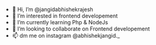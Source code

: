 - 👋 Hi, I’m @jangidabhishekrajesh
- 👀 I’m interested in frontend developement
- 🌱 I’m currently learning Php & NodeJs
- 💞️ I’m looking to collaborate on Frontend developement
- 📫 dm me on instagram @abhishekjangid._

<!---
jangidabhishekrajesh/jangidabhishekrajesh is a ✨ special ✨ repository because its `README.md` (this file) appears on your GitHub profile.
You can click the Preview link to take a look at your changes.
--->
